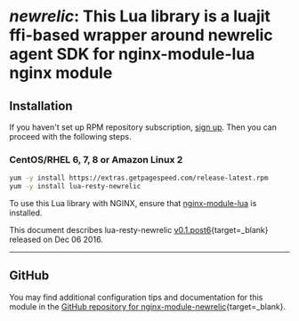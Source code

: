 # *newrelic*: This Lua library is a luajit ffi-based wrapper around newrelic agent SDK for nginx-module-lua nginx module


## Installation

If you haven't set up RPM repository subscription, [sign up](https://www.getpagespeed.com/repo-subscribe). Then you can proceed with the following steps.

### CentOS/RHEL 6, 7, 8 or Amazon Linux 2

```bash
yum -y install https://extras.getpagespeed.com/release-latest.rpm
yum -y install lua-resty-newrelic
```


To use this Lua library with NGINX, ensure that [nginx-module-lua](../modules/lua.md) is installed.

This document describes lua-resty-newrelic [v0.1.post6](https://github.com/saks/lua-resty-newrelic/releases/tag/v0.01-6){target=_blank} 
released on Dec 06 2016.
    
<hr />

## GitHub

You may find additional configuration tips and documentation for this module in the [GitHub repository for 
nginx-module-newrelic](https://github.com/saks/lua-resty-newrelic){target=_blank}.